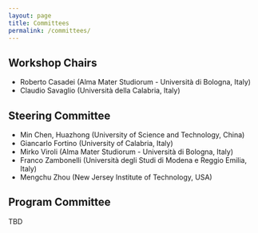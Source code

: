 ```yaml
---
layout: page
title: Committees
permalink: /committees/
---
```


## Workshop Chairs

- Roberto Casadei (Alma Mater Studiorum - Università di Bologna, Italy)
- Claudio Savaglio (Università della Calabria, Italy)

<!-- 
- Pietro Manzoni (Universitat Politècnica de València, Spain)
-->

## Steering Committee

- Min Chen, Huazhong (University of Science and Technology, China)
- Giancarlo Fortino (University of Calabria, Italy)
- Mirko Viroli (Alma Mater Studiorum - Università di Bologna, Italy)
- Franco Zambonelli (Università degli Studi di Modena e Reggio Emilia, Italy)
- Mengchu Zhou (New Jersey Institute of Technology, USA)

<!-- 
## Publicity Chairs

- Flavia Delicato (Fluminense Federal University, Brazil)
- Kevin Wang (University of Auckland, New Zealand)

-->

## Program Committee 

TBD

<!--
- Vijay	Prakash (Thapar University, India)
- Stefano	Mariani (Università di Modena e Reggio Emilia, Italy)
- Theodoros	Aslanidis (University College Dublin, Ireland)
- Dimitris	Chatzopoulos (The Hong Kong University of Science and Technology, China)
- Andreas	Chouliaras
- Fabrizio	Marozzo (DIMES, University of Calabria, Italy)
- Walid	Brahim (Graduate School of Computer and Information Sciences, Hosei University, China)
- Andrea	Tundis (German Aerospace Center (DLR), German)
- Roberto	Casadei (University of Bologna, Italy)
- Asimina	Mertzani (Imperial College London, UK)
-->